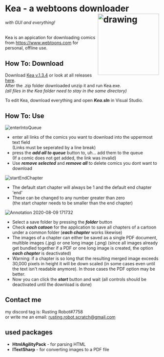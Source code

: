 # Kea - a webtoons downloader<img align="right" src="https://user-images.githubusercontent.com/50629201/89736764-12812c80-da6c-11ea-881f-4027922270e6.png" alt="drawing" width="200"/>  
###### *with GUI and everything!*  
Kea is an appication for downloading comics from https://www.webtoons.com for personal, offline use.
## How To: Download
Download [Kea v.1.3.4](https://github.com/RustingRobot/Kea/releases/download/v1.3.4/Kea.v1.3.4.zip)
or look at all releases [here](https://github.com/RustingRobot/Kea/releases).  
After the .zip folder downloaded unzip it and run Kea.exe.  
*(all files in the Kea folder need to stay in the same directory)*

To edit Kea, download everything and open ***Kea.sln*** in Visual Studio.
## How To: Use
![enterIntoQueue](https://user-images.githubusercontent.com/50629201/89735665-87506880-da64-11ea-8b7d-213c9d179870.gif)
* enter all links of the comics you want to download into the uppermost text field  
	(Links must be seperated by a line break)
* press the ***add all to queue*** button to, uh... add them to the queue  
	(If a comic does not get added, the link was invalid)
* Use ***remove selected*** and ***remove all*** to delete comics you dont want to download
<!-- end of the list -->
![startEndChapter](https://user-images.githubusercontent.com/50629201/106370729-322f4880-635d-11eb-8dc9-d3e4b274e083.gif)
* The default start chapter will always be 1 and the default end chapter 'end'
* These can be changed to any number greater than zero  
	(the start chapter needs to be smaller than the end chapter)
<!-- end of the list -->
![Annotation 2020-08-09 171732](https://user-images.githubusercontent.com/50629201/116462654-fa577480-a869-11eb-9895-36c25b2774af.png)  
* Select a save folder by pressing the ***folder*** button  
* Check ***each catoon*** for the application to save all chapters of a cartoon under a common folder (***each chapter*** works likewise)  
* The images of a chapter can either be saved as a single PDF document, multible images (.jpg) or one long image (.png)
	(since all images already get bundled together if a PDF or one long image is created, the option ***each chapter*** is deactivated)  
* Warning: if a chapter is so long that the resulting merged image exceeds 30,000 pixels in height it will be down scaled (in some cases even until the text isn't readable anymore). In those cases the PDF option may be better.  
* Now you can click the ***start*** button and wait (all controls should be deactivated until the download is done)  
## Contact me
my discord tag is: Rusting Robot#7758  
or write me an email: rusting.robot.scratch@gmail.com 
## used packages
- **HtmlAgilityPack** - for parsing HTML
- **ITextSharp** - for converting images to a PDF file
